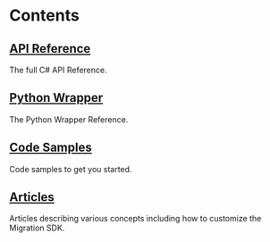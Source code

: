 # Contents

## [API Reference](~/api/index.md)

The full C# API Reference.

## [Python Wrapper](~/python_wrapper/index.md)

The Python Wrapper Reference.

## [Code Samples](~/samples/intro.md)

Code samples to get you started.

## [Articles](~/articles/intro.md)

Articles describing various concepts including how to customize the Migration SDK.
